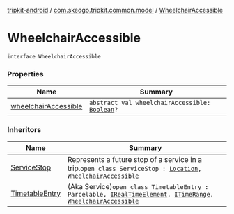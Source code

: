 [tripkit-android](../../index.md) / [com.skedgo.tripkit.common.model](../index.md) / [WheelchairAccessible](./index.md)

# WheelchairAccessible

`interface WheelchairAccessible`

### Properties

| Name | Summary |
|---|---|
| [wheelchairAccessible](wheelchair-accessible.md) | `abstract val wheelchairAccessible: `[`Boolean`](https://kotlinlang.org/api/latest/jvm/stdlib/kotlin/-boolean/index.html)`?` |

### Inheritors

| Name | Summary |
|---|---|
| [ServiceStop](../-service-stop/index.md) | Represents a future stop of a service in a trip.`open class ServiceStop : `[`Location`](../-location/index.md)`, `[`WheelchairAccessible`](./index.md) |
| [TimetableEntry](../../com.skedgo.tripkit.ui.model/-timetable-entry/index.md) | (Aka Service)`open class TimetableEntry : Parcelable, `[`IRealTimeElement`](../../com.skedgo.tripkit.common.agenda/-i-real-time-element/index.md)`, `[`ITimeRange`](../-i-time-range/index.md)`, `[`WheelchairAccessible`](./index.md) |
